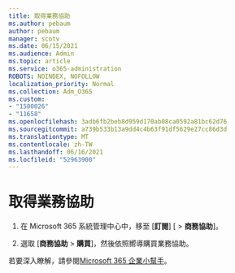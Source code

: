 ```yaml
---
title: 取得業務協助
ms.author: pebaum
author: pebaum
manager: scotv
ms.date: 06/15/2021
ms.audience: Admin
ms.topic: article
ms.service: o365-administration
ROBOTS: NOINDEX, NOFOLLOW
localization_priority: Normal
ms.collection: Adm_O365
ms.custom:
- "1500026"
- "11658"
ms.openlocfilehash: 3adb6fb2beb8d959d170ab08ca0592a81bc62d76
ms.sourcegitcommit: a739b533b13a9dd4c4b63f91df5629e27cc86d3d
ms.translationtype: MT
ms.contentlocale: zh-TW
ms.lasthandoff: 06/16/2021
ms.locfileid: "52963900"
---
```

# <a name="get-business-assist"></a>取得業務協助

1. 在 Microsoft 365 系統管理中心中，移至 [**訂閱**] [  >  **商務協助**]。

1. 選取 [**商務協助**  >  **購買**]，然後依照嚮導購買業務協助。

若要深入瞭解，請參閱[Microsoft 365 企業小幫手](/microsoft-365/admin/misc/business-assist)。